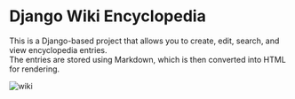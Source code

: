 # Django Wiki Encyclopedia
This is a Django-based project that allows you to create, edit, search, and view encyclopedia entries.  
The entries are stored using Markdown, which is then converted into HTML for rendering.

![wiki](https://github.com/SagiHalevy/mail/assets/92096601/79824349-7245-4d36-a8b0-bffcb24aa8e1)
